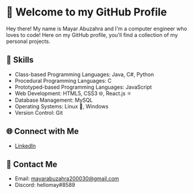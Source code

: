 # 👋 Welcome to my GitHub Profile

Hey there! My name is Mayar Abuzahra and I'm a computer engineer who loves to code! Here on my GitHub profile, you'll find a collection of my personal projects. 

## 🔨 Skills

- Class-based Programming Languages: Java, C#, Python
- Procedural Programming Languages: C
- Prototyped-based Programming Languages: JavaScript
- Web Development: HTML5, CSS3 🌐, React.js ⚛️
- Database Management: MySQL
- Operating Systems: Linux 🐧, Windows
- Version Control: Git

## 🌐 Connect with Me

- [LinkedIn](https://www.linkedin.com/in/mayar-abuzahra)

## 💬 Contact Me

- Email: mayarabuzahra200030@gmail.com
- Discord: hellomay#8589
